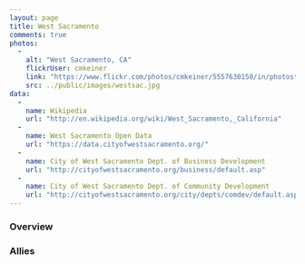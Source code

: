 ```yaml
---
layout: page
title: West Sacramento
comments: true
photos:
  -
    alt: "West Sacramento, CA"
    flickrUser: cmkeiner
    link: "https://www.flickr.com/photos/cmkeiner/5557630150/in/photostream/"
    src: ../public/images/westsac.jpg
data: 
  - 
    name: Wikipedia
    url: "http://en.wikipedia.org/wiki/West_Sacramento,_California"
  - 
    name: West Sacramento Open Data
    url: "https://data.cityofwestsacramento.org/"
  - 
    name: City of West Sacramento Dept. of Business Development
    url: "http://cityofwestsacramento.org/business/default.asp"
  - 
    name: City of West Sacramento Dept. of Community Development
    url: "http://cityofwestsacramento.org/city/depts/comdev/default.asp"
---
```


### Overview 

### Allies